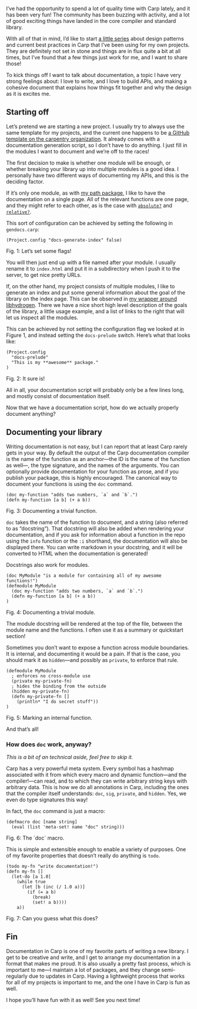 I’ve had the opportunity to spend a lot of quality time with Carp lately, and
it has been very fun! The community has been buzzing with activity, and a lot
of good exciting things have landed in the core compiler and standard library.

With all of that in mind, I’d like to start [a little series](carp-patterns)
about design patterns and current best practices in Carp that I’ve been using
for my own projects. They are definitely not set in stone and things are in
flux quite a bit at all times, but I’ve found that a few things just work for
me, and I want to share those!

To kick things off I want to talk about documentation, a topic I have very
strong feelings about: I love to write, and I love to build APIs, and making
a cohesive document that explains how things fit together and why the design
as it is excites me.

## Starting off

Let’s pretend we are starting a new project. I usually try to always use the
same template for my projects, and the current one happens to be [a GitHub
template on the carpentry organization](https://github.com/carpentry-org/template).
It already comes with a documentation generation script, so I don’t have to do
anything. I just fill in the modules I want to document and we’re off to the
races!

The first decision to make is whether one module will be enough, or whether
breaking your library up into multiple modules is a good idea. I personally
have two different ways of documenting my APIs, and this is the deciding
factor.

If it’s only one module, as with [my path package](https://veitheller.de/path/),
I like to have the documentation on a single page. All of the relevant
functions are one page, and they might refer to each other, as is the case with
[`absolute?`](https://veitheller.de/path/#absolute?) and
[`relative?`](https://veitheller.de/path/#relative?).

This sort of configuration can be achieved by setting the following in
`gendocs.carp`:

```
(Project.config "docs-generate-index" false)
```
<div class="figure-label">Fig. 1: Let’s set some flags!</div>

You will then just end up with a file named after your module. I usually rename
it to `index.html` and put it in a subdirectory when I push it to the server,
to get nice pretty URLs.

If, on the other hand, my project consists of multiple modules, I like to
generate an index and put some general information about the goal of the
library on the index page. This can be observed in [my wrapper around
libhydrogen](https://veitheller.de/hydrogen/). There we have a nice short high
level description of the goals of the library, a little usage example, and a
list of links to the right that will let us inspect all the modules.

This can be achieved by not setting the configuration flag we looked at in
Figure 1, and instead setting the `docs-prelude` switch. Here’s what that looks
like:

```
(Project.config
  "docs-prelude"
  "This is my **awesome** package."
)
```
<div class="figure-label">Fig. 2: It sure is!</div>

All in all, your documentation script will probably only be a few lines long,
and mostly consist of documentation itself.

Now that we have a documentation script, how do we actually properly document
anything?

## Documenting your library

Writing documentation is not easy, but I can report that at least Carp rarely
gets in your way. By default the output of the Carp documentation compiler is
the name of the function as an anchor—the ID is the name of the function as
well—, the type signature, and the names of the arguments. You can optionally
provide documentation for your function as prose, and if you publish your
package, this is highly encouraged. The canonical way to document your
functions is using the `doc` command.

```
(doc my-function "adds two numbers, `a` and `b`.")
(defn my-function [a b] (+ a b))
```
<div class="figure-label">Fig. 3: Documenting a trivial function.</div>

`doc` takes the name of the function to document, and a string (also referred
to as “docstring”). That docstring will also be added when rendering your
documentation, and if you ask for information about a function in the repo
using the `info` function or the `:i` shorthand, the documentation will also
be displayed there. You can write markdown in your docstring, and it will be
converted to HTML when the documentation is generated!

Docstrings also work for modules.

```
(doc MyModule "is a module for containing all of my awesome functions!")
(defmodule MyModule
  (doc my-function "adds two numbers, `a` and `b`.")
  (defn my-function [a b] (+ a b))
)
```
<div class="figure-label">Fig. 4: Documenting a trivial module.</div>

The module docstring will be rendered at the top of the file, between the
module name and the functions. I often use it as a summary or quickstart
section!

Sometimes you don’t want to expose a function across module boundaries. It is
internal, and documenting it would be a pain. If that is the case, you should
mark it as `hidden`—and possibly as `private`, to enforce that rule.

```
(defmodule MyModule
  ; enforces no cross-module use
  (private my-private-fn)
  ; hides the binding from the outside
  (hidden my-private-fn)
  (defn my-private-fn []
    (println* "I do secret stuff"))
)
```
<div class="figure-label">Fig. 5: Marking an internal function.</div>

And that’s all!

### How does `doc` work, anyway?

*This is a bit of an technical aside, feel free to skip it.*

Carp has a very powerful meta system. Every symbol has a hashmap associated
with it from which every macro and dynamic function—and the compiler!—can read,
and to which they can write arbitrary string keys with arbitrary data. This is
how we do all annotations in Carp, including the ones that the compiler itself
understands: `doc`, `sig`, `private`, and `hidden`. Yes, we even do type
signatures this way!

In fact, the `doc` command is just a macro:

```
(defmacro doc [name string]
  (eval (list 'meta-set! name "doc" string)))
```
<div class="figure-label">Fig. 6: The `doc` macro.</div>

This is simple and extensible enough to enable a variety of purposes. One of my
favorite properties that doesn’t really do anything is `todo`.

```
(todo my-fn "write documentation!")
(defn my-fn []
  (let-do [a 1.0]
    (while true
      (let [b (inc (/ 1.0 a))]
        (if (= a b)
          (break)
          (set! a b))))
    a))
```
<div class="figure-label">Fig. 7: Can you guess what this does?</div>

## Fin

Documentation in Carp is one of my favorite parts of writing a new library. I
get to be creative and write, and I get to arrange my documentation in a format
that makes me proud. It is also usually a pretty fast process, which is
important to me—I maintain a lot of packages, and they change semi-regularly
due to updates in Carp. Having a lightweight process that works for all of my
projects is important to me, and the one I have in Carp is fun as well.

I hope you’ll have fun with it as well! See you next time!
